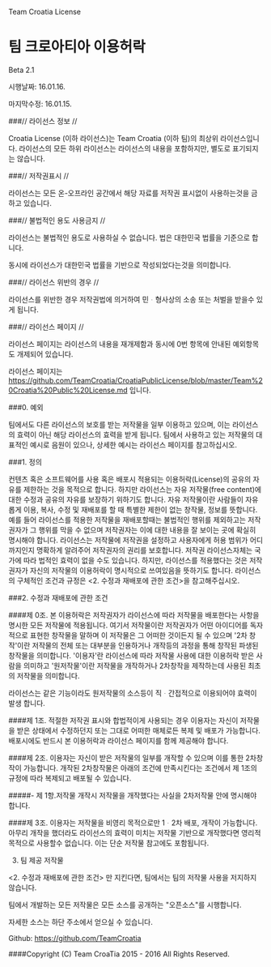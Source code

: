 ﻿Team Croatia License

팀 크로아티아 이용허락
==========
Beta 2.1

시행날짜: 16.01.16.

마지막수정: 16.01.15.



###// 라이선스 정보 //

Croatia License (이하 라이선스)는 Team Croatia (이하 팀)의 최상위 라이선스입니다. 라이선스의 모든 하위 라이선스는 라이선스의 내용을 포함하지만, 별도로 표기되지는 않습니다.



###// 저작권표시 //

라이선스는 모든 온-오프라인 공간에서 해당 자료를 저작권 표시없이 사용하는것을 금하고 있습니다. 
 


###// 불법적인 용도 사용금지 //

라이선스는 불법적인 용도로 사용하실 수 없습니다. 법은 대한민국 법률을 기준으로 합니다.

동시에 라이선스가 대한민국 법률을 기반으로 작성되었다는것을 의미합니다.
 


###// 라이선스 위반의 경우 //

라이선스를 위반한 경우 저작권법에 의거하여 민ᆞ형사상의 소송 또는 처벌을 받을수 있게 됩니다.
 


###// 라이선스 페이지 //

라이선스 페이지는 라이선스의 내용을 재개제함과 동시에 0번 항목에 안내된 예외항목도 개제되어 있습니다.

라이선스 페이지는 https://github.com/TeamCroatia/CroatiaPublicLicense/blob/master/Team%20Croatia%20Public%20License.md 입니다.



###0. 예외

팀에서도 다른 라이선스의 보호를 받는 저작물을 일부 이용하고 있으며, 이는 라이선스의 효력이 아닌 해당 라이선스의 효력을 받게 됩니다. 팀에서 사용하고 있는 저작물의 대표적인 예시로 음원이 있으나, 상세한 예시는 라이선스 페이지를 참고하십시오.



###1. 정의

컨텐츠 혹은 소프트웨어를 사용 혹은 배포시 적용되는 이용허락(License)의 공유의 자유를 제한하는 것을 목적으로 합니다. 하지만 라이선스는 자유 저작물(free content)에 대한 수정과 공유의 자유를 보장하기 위하기도 합니다. 자유 저작물이란 사람들이 자유롭게 이용, 복사, 수정 및 재배포를 할 때 특별한 제한이 없는 창작물, 정보를 뜻합니다. 예를 들어 라이선스를 적용한 저작물을 재배포할때는 불법적인 행위를 제외하고는 저작권자가 그 행위를 막을 수 없으며 저작권자는 이에 대한 내용을 잘 보이는 곳에 확실히 명시해야 합니다. 라이선스는 저작물에 저작권을 설정하고 사용자에게 허용 범위가 어디까지인지 명확하게 알려주어 저작권자의 권리를 보호합니다. 저작권 라이선스자체는 국가에 따라 법적인 효력이 없을 수도 있습니다. 하지만, 라이선스를 적용했다는 것은 저작권자가 자신의 저작물의 이용허락이 명시적으로 쓰여있음을 뜻하기도 합니다. 라이선스의 구체적인 조건과 규정은 <2. 수정과 재배포에 관한 조건>을 참고해주십시오.



###2. 수정과 재배포에 관한 조건

####제 0조. 본 이용허락은 저작권자가 라이선스에 따라 저작물을 배포한다는 사항을 명시한 모든 저작물에 적용됩니다. 여기서 저작물이란 저작권자가 어떤 아이디어를 독자적으로 표현한 창작물을 말하며 이 저작물은 그 어떠한 것이든지 될 수 있으며 '2차 창작'이란 저작물의 전체 또는 대부분을 인용하거나 개작등의 과정을 통해 창작된 파생된 창작물을 의미합니다. '이용자'란 라이선스에 따라 저작물 사용에 대한 이용허락 받은 사람을 의미하고 '원저작물'이란 저작물을 개작하거나 2차창작을 제작하는데 사용된 최초의 저작물을 의미합니다.

라이선스는 같은 기능이라도 원저작물의 소스등이 직ᆞ간접적으로 이용되어야 효력이 발생 합니다.

####제 1조. 적절한 저작권 표시와 합법적이게 사용되는 경우 이용자는 자신이 저작물을 받은 상태에서 수정하던지 또는 그대로 어떠한 매체로든 복제 및 배포가 가능합니다. 배포시에도 반드시 본 이용허락과 라이선스 페이지를 함께 제공해야 합니다.

####제 2조. 이용자는 자신이 받은 저작물의 일부를 개작할 수 있으며 이를 통한 2차창작이 가능합니다. 개작된 2차창작물은 아래의 조건에 만족시킨다는 조건에서 제 1조의 규정에 따라 복제되고 배포될 수 있습니다.

#####- 제 1항.저작물 개작시 저작물을 개작했다는 사실을 2차저작물 안에 명시해야 합니다. 

####제 3조. 이용자는 저작물을 비영리 목적으로만 1ᆞ2차 배포, 개작이 가능합니다. 아무리 개작을 했더라도 라이선스의 효력이 미치는 저작물 기반으로 개작했다면 영리적 목적으로 사용할수 없습니다. 이는 단순 저작물 참고에도 포함됩니다.




3. 팀 제공 저작물

<2. 수정과 재배포에 관한 조건> 만 지킨다면, 팀에서는 팀의 저작물 사용을 저지하지 않습니다.

팀에서 개발하는 모든 저작물은 모든 소스를 공개하는 "오픈소스"를 시행합니다.

자세한 소스는 하단 주소에서 얻으실 수 있습니다.

Github: https://github.com/TeamCroatia

 


####Copyright (C) Team CroaTia 2015 - 2016 All Rights Reserved.